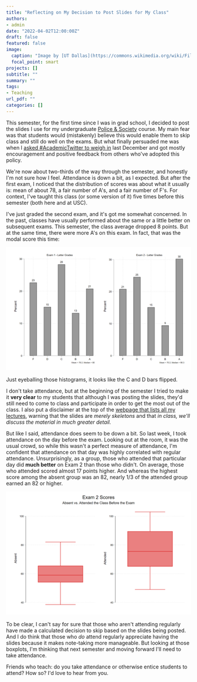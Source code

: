 ```yaml
---
title: "Reflecting on My Decision to Post Slides for My Class"
authors: 
- admin
date: "2022-04-02T12:00:00Z"
draft: false
featured: false
image:
  caption: "Image by [UT Dallas](https://commons.wikimedia.org/wiki/File:Microsoft_PowerPoint_Logo.png), [CC BY-SA 4.0](https://creativecommons.org/licenses/by-sa/4.0), via Wikimedia Commons"
  focal_point: smart
projects: []
subtitle: ""
summary: ""
tags:
- Teaching
url_pdf: ""
categories: []
---
```


This semester, for the first time since I was in grad school, I decided to post the slides I use for my undergraduate [Police & Society](https://jnix.netlify.app/courses/crcj2030/lectures/) course. My main fear was that students would (mistakenly) believe this would enable them to skip class and still do well on the exams. But what finally persuaded me was when I [asked #AcademicTwitter to weigh in](https://twitter.com/jnixy/status/1476240958836596743) last December and got mostly encouragement and positive feedback from others who've adopted this policy.

We're now about two-thirds of the way through the semester, and honestly I'm not sure how I feel. Attendance is down a bit, as I expected. But after the first exam, I noticed that the distribution of scores was about what it usually is: mean of about 78, a fair number of A's, and a fair number of F's. For context, I've taught this class (or some version of it) five times before this semester (both here and at USC).

I've just graded the second exam, and it's got me somewhat concerned. In the past, classes have usually performed about the same or a little better on subsequent exams. This semester, the class average dropped 8 points. But at the same time, there were more A's on this exam. In fact, that was the modal score this time:

![hist](histograms.png)

Just eyeballing those histograms, it looks like the C and D bars flipped. 

I don't take attendance, but at the beginning of the semester I tried to make it **very clear** to my students that although I was posting the slides, they'd still need to come to class and participate in order to get the most out of the class. I also put a disclaimer at the top of the [webpage that lists all my lectures](https://jnix.netlify.app/courses/crcj2030/lectures/), warning that the slides are *merely skeletons* and that *in class, we'll discuss the material in much greater detail.* 

But like I said, attendance does seem to be down a bit. So last week, I took attendance on the day before the exam. Looking out at the room, it was the usual crowd, so while this wasn't a perfect measure of attendance, I'm confident that attendance on that day was highly correlated with regular attendance. Unsurprisingly, as a group, those who attended that particular day did **much better** on Exam 2 than those who didn't. On average, those who attended scored almost 17 points higher. And whereas the highest score among the absent group was an 82, nearly 1/3 of the attended group earned an 82 or higher. 

![box](boxplots.png)

To be clear, I can't say for sure that those who aren't attending regularly have made a calculated decision to skip based on the slides being posted. And I do think that those who *do* attend regularly appreciate having the slides because it makes note-taking more manageable. But looking at those boxplots, I'm thinking that next semester and moving forward I'll need to take attendance. 

Friends who teach: do you take attendance or otherwise entice students to attend? How so? I'd love to hear from you.

